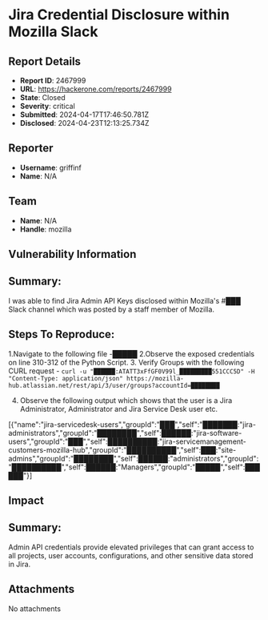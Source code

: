 # Jira Credential Disclosure within Mozilla Slack

## Report Details
- **Report ID**: 2467999
- **URL**: https://hackerone.com/reports/2467999
- **State**: Closed
- **Severity**: critical
- **Submitted**: 2024-04-17T17:46:50.781Z
- **Disclosed**: 2024-04-23T12:13:25.734Z

## Reporter
- **Username**: griffinf
- **Name**: N/A

## Team
- **Name**: N/A
- **Handle**: mozilla

## Vulnerability Information
## Summary:
I was able to find Jira Admin API Keys disclosed within Mozilla's #███ Slack channel which was posted by a staff member of Mozilla.

## Steps To Reproduce:
  1.Navigate to the following file -█████
  2.Observe the exposed credentials on line 310-312 of the Python Script.
  3. Verify Groups with the following CURL request - `curl -u "██████:ATATT3xFfGF0V99l_█████████551CCC5D" -H "Content-Type: application/json" https://mozilla-hub.atlassian.net/rest/api/3/user/groups?accountId=████████`
 
4. Observe the following output which shows that the user is a Jira Administrator, Administrator and  Jira Service Desk user etc.

[{"name":"jira-servicedesk-users","groupId":"███","self":"███████:"jira-administrators","groupId":"████████","self":██████:"jira-software-users","groupId":"███","self":██████████:"jira-servicemanagement-customers-mozilla-hub","groupId":"██████████","self":███:"site-admins","groupId":"████████","self":██████:"administrators","groupId":"██████████","self":██████:"Managers","groupId":"█████","self":██████"}]

## Impact

## Summary:

Admin API credentials provide elevated privileges that can grant access to all projects, user accounts, configurations, and other sensitive data stored in Jira.

## Attachments
No attachments
